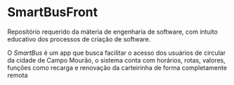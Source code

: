 # SmartBusFront
Repositório requerido da máteria de engenharia de software, com intuito educativo dos processos de criação de software.

O *SmartBus* é um app que busca facilitar o acesso dos usuários de circular da cidade de Campo Mourão, o sistema conta com horários, rotas, valores, funções como recarga e renovação da carteirinha de forma completamente remota
